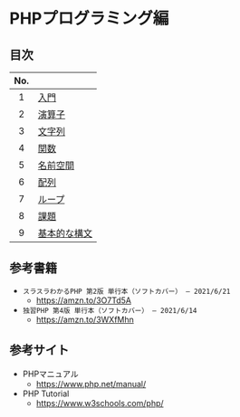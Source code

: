 # PHPプログラミング編

## 目次

| No. |  |
| :---: | --- |
| 1 | [入門](./intro/index.md) |
| 2 | [演算子](./operators/index.md) |
| 3 | [文字列](./strings/index.md) |
| 4 | [関数](./functions/index.md) |
| 5 | [名前空間](./namespaces/index.md) |
| 6 | [配列](./arrays/index.md) |
| 7 | [ループ](./loops/index.md) |
| 8 | [課題](./exercises/index.md) |
| 9 | [基本的な構文](./basic-syntax/index.md) |

## 参考書籍

- `スラスラわかるPHP 第2版 単行本（ソフトカバー） – 2021/6/21`
  - <https://amzn.to/3O7Td5A>
- `独習PHP 第4版 単行本（ソフトカバー） – 2021/6/14`
  - <https://amzn.to/3WXfMhn>

## 参考サイト

- PHPマニュアル
  - <https://www.php.net/manual/>
- PHP Tutorial
  - <https://www.w3schools.com/php/>
